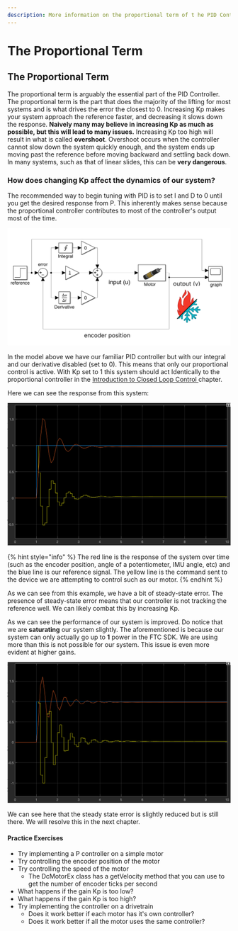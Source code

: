 ```yaml
---
description: More information on the proportional term of t he PID Controller.
---
```


# The Proportional Term

## The Proportional Term

The proportional term is arguably the essential part of the PID Controller. The proportional term is the part that does the majority of the lifting for most systems and is what drives the error the closest to 0. Increasing Kp makes your system approach the reference faster, and decreasing it slows down the response. **Naively many may believe in increasing Kp as much as possible, but this will lead to many issues.** Increasing Kp too high will result in what is called **overshoot**. Overshoot occurs when the controller cannot slow down the system quickly enough, and the system ends up moving past the reference before moving backward and settling back down. In many systems, such as that of linear slides, this can be **very dangerous**.

### How does changing Kp affect the dynamics of our system?

The recommended way to begin tuning with PID is to set I and D to 0 until you get the desired response from P. This inherently makes sense because the proportional controller contributes to most of the controller's output most of the time.

![PID Controller with only Kp active](../.gitbook/assets/screen-shot-2021-04-09-at-12.24.05-pm.png)

In the model above we have our familiar PID controller but with our integral and our derivative disabled (set to 0). This means that only our proportional control is active. With Kp set to 1 this system should act Identically to the proportional controller in the [Introduction to Closed Loop Control ](https://www.ctrlaltftc.com/introduction-to-closed-loop-control)chapter.

Here we can see the response from this system:

![System response with Kp = 1, Kd = 0, Ki = 0](../.gitbook/assets/kp-1-.png)

{% hint style="info" %}
The red line is the response of the system over time (such as the encoder position, angle of a potentiometer, IMU angle, etc) and the blue line is our reference signal. The yellow line is the command sent to the device we are attempting to control such as our motor.
{% endhint %}

As we can see from this example, we have a bit of steady-state error. The presence of steady-state error means that our controller is not tracking the reference well. We can likely combat this by increasing Kp.

As we can see the performance of our system is improved. Do notice that we are **saturating** our system slightly. The aforementioned is because our system can only actually go up to **1** power in the FTC SDK. We are using more than this is not possible for our system. This issue is even more evident at higher gains.

![System response with Kp = 2, Kd = 0, Ki = 0](<../.gitbook/assets/kp-2 (1).png>)

We can see here that the steady state error is slightly reduced but is still there. We will resolve this in the next chapter.

#### Practice Exercises

* Try implementing a P controller on a simple motor
* Try controlling the encoder position of the motor
* Try controlling the speed of the motor
  * The DcMotorEx class has a getVelocity method that you can use to get the number of encoder ticks per second
* What happens if the gain Kp is too low?
* What happens if the gain Kp is too high?
* Try implementing the controller on a drivetrain
  * Does it work better if each motor has it's own controller?
  * Does it work better if all the motor uses the same controller?
